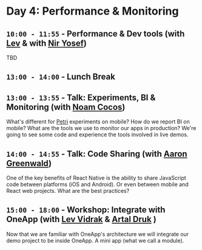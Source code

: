 # Day 4: Performance & Monitoring


## `10:00 - 11:55` - Performance & Dev tools (with [Lev](mailto:levv@wix.com) & with [Nir Yosef](mailto:niryo@wix.com ))
TBD


## `13:00 - 14:00` - Lunch Break

## `13:00 - 13:55` - Talk: Experiments, BI & Monitoring (with [Noam Cocos](mailto:noamc@wix.com))
What's different for [Petri](https://github.com/wix/petri) experiments on mobile? How do we report BI on mobile? What are the tools we use to monitor our apps in production? We're going to see some code and experience the tools involved in live demos.


## `14:00 - 14:55` - Talk: Code Sharing (with [Aaron Greenwald](mailto:aarong@wix.com))
One of the key benefits of React Native is the ability to share JavaScript code between platforms (iOS and Android). Or even between mobile and React web projects. What are the best practices?


## `15:00 - 18:00` - Workshop: Integrate with OneApp (with [Lev Vidrak](mailto:levv@wix.com) & [Artal Druk](mailto:artald@wix.com) )
Now that we are familiar with OneApp's architecture we will integrate our demo project to be inside OneApp. A mini app (what we call a module).


